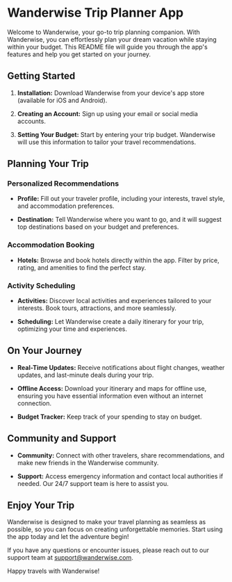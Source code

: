 # Wanderwise Trip Planner App

Welcome to Wanderwise, your go-to trip planning companion. With Wanderwise, you can effortlessly plan your dream vacation while staying within your budget. This README file will guide you through the app's features and help you get started on your journey.

## Getting Started

1. **Installation:** Download Wanderwise from your device's app store (available for iOS and Android).

2. **Creating an Account:** Sign up using your email or social media accounts.

3. **Setting Your Budget:** Start by entering your trip budget. Wanderwise will use this information to tailor your travel recommendations.

## Planning Your Trip

### Personalized Recommendations

- **Profile:** Fill out your traveler profile, including your interests, travel style, and accommodation preferences.

- **Destination:** Tell Wanderwise where you want to go, and it will suggest top destinations based on your budget and preferences.

### Accommodation Booking

- **Hotels:** Browse and book hotels directly within the app. Filter by price, rating, and amenities to find the perfect stay.

### Activity Scheduling

- **Activities:** Discover local activities and experiences tailored to your interests. Book tours, attractions, and more seamlessly.

- **Scheduling:** Let Wanderwise create a daily itinerary for your trip, optimizing your time and experiences.

## On Your Journey

- **Real-Time Updates:** Receive notifications about flight changes, weather updates, and last-minute deals during your trip.

- **Offline Access:** Download your itinerary and maps for offline use, ensuring you have essential information even without an internet connection.

- **Budget Tracker:** Keep track of your spending to stay on budget.

## Community and Support

- **Community:** Connect with other travelers, share recommendations, and make new friends in the Wanderwise community.

- **Support:** Access emergency information and contact local authorities if needed. Our 24/7 support team is here to assist you.

## Enjoy Your Trip

Wanderwise is designed to make your travel planning as seamless as possible, so you can focus on creating unforgettable memories. Start using the app today and let the adventure begin!

If you have any questions or encounter issues, please reach out to our support team at support@wanderwise.com.

Happy travels with Wanderwise!
